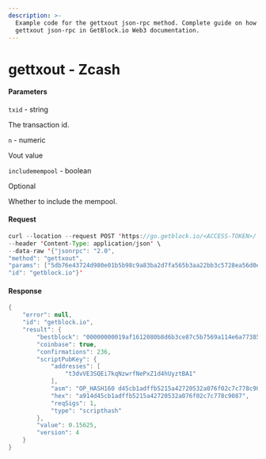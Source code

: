 ```yaml
---
description: >-
  Example code for the gettxout json-rpc method. Сomplete guide on how to use
  gettxout json-rpc in GetBlock.io Web3 documentation.
---
```


# gettxout - Zcash

#### Parameters

`txid` - string

The transaction id.

`n` - numeric

Vout value

`includemempool` - boolean

Optional

Whether to include the mempool.

#### Request

```java
curl --location --request POST 'https://go.getblock.io/<ACCESS-TOKEN>/' \
--header 'Content-Type: application/json' \
--data-raw '{"jsonrpc": "2.0",
"method": "gettxout",
"params": ["5db76e43724d980e01b5b98c9a83ba2d7fa565b3aa22bb3c5728ea56d0ed7cee", 2, false],
"id": "getblock.io"}'
```

#### Response

```java
{
    "error": null,
    "id": "getblock.io",
    "result": {
        "bestblock": "00000000019af1612080b8d6b3ce87c5b7569a114e6a77385260cf45a6419fe1",
        "coinbase": true,
        "confirmations": 236,
        "scriptPubKey": {
            "addresses": [
                "t3dvVE3SQEi7kqNzwrfNePxZ1d4hUyztBA1"
            ],
            "asm": "OP_HASH160 d45cb1adffb5215a42720532a076f02c7c778c90 OP_EQUAL",
            "hex": "a914d45cb1adffb5215a42720532a076f02c7c778c9087",
            "reqSigs": 1,
            "type": "scripthash"
        },
        "value": 0.15625,
        "version": 4
    }
}
```
